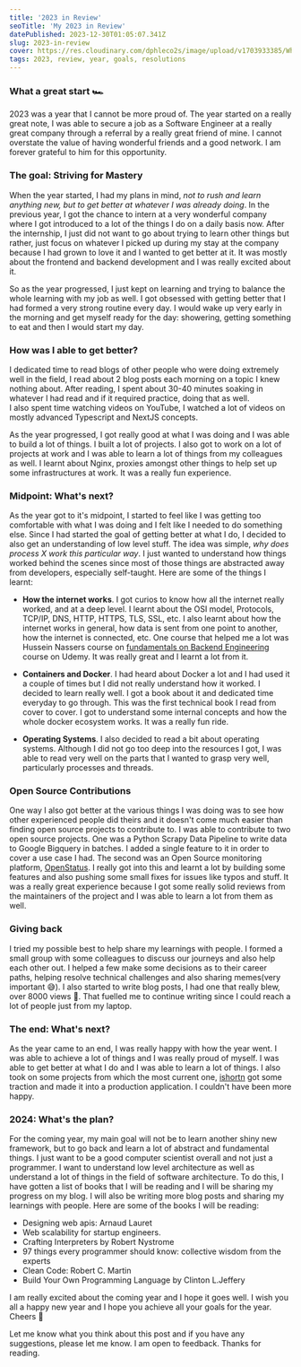 ```yaml
---
title: '2023 in Review'
seoTitle: 'My 2023 in Review'
datePublished: 2023-12-30T01:05:07.341Z
slug: 2023-in-review
cover: https://res.cloudinary.com/dphleco2s/image/upload/v1703933385/White_Sunset_Blog_Banner_iqzlpk.png
tags: 2023, review, year, goals, resolutions
---
```


### What a great start 🏎️

2023 was a year that I cannot be more proud of. The year started on a really great note, I was able to secure a job as a Software Engineer at a really great company through a referral by a really great friend of mine. I cannot overstate the value of having wonderful friends and a good network. I am forever grateful to him for this opportunity.

### The goal: Striving for Mastery

When the year started, I had my plans in mind, _not to rush and learn anything new, but to get better at whatever I was already doing_. In the previous year, I got the chance to intern at a very wonderful company where I got introduced to a lot of the things I do on a daily basis now. After the internship, I just did not want to go about trying to learn other things but rather, just focus on whatever I picked up during my stay at the company because I had grown to love it and I wanted to get better at it. It was mostly about the frontend and backend development and I was really excited about it.

So as the year progressed, I just kept on learning and trying to balance the whole learning with my job as well. I got obsessed with getting better that I had formed a very strong routine every day. I would wake up very early in the morning and get myself ready for the day: showering, getting something to eat and then I would start my day.

### How was I able to get better?

I dedicated time to read blogs of other people who were doing extremely well in the field, I read about 2 blog posts each morning on a topic I knew nothing about. After reading, I spent about 30-40 minutes soaking in whatever I had read and if it required practice, doing that as well.  
I also spent time watching videos on YouTube, I watched a lot of videos on mostly advanced Typescript and NextJS concepts.

As the year progressed, I got really good at what I was doing and I was able to build a lot of things. I built a lot of projects. I also got to work on a lot of projects at work and I was able to learn a lot of things from my colleagues as well. I learnt about Nginx, proxies amongst other things to help set up some infrastructures at work. It was a really fun experience.

### Midpoint: What's next?

As the year got to it's midpoint, I started to feel like I was getting too comfortable with what I was doing and I felt like I needed to do something else. Since I had started the goal of getting better at what I do, I decided to also get an understanding of low level stuff. The idea was simple, _why does process X work this particular way_. I just wanted to understand how things worked behind the scenes since most of those things are abstracted away from developers, especially self-taught. Here are some of the things I learnt:

- **How the internet works**. I got curios to know how all the internet really worked, and at a deep level. I learnt about the OSI model, Protocols, TCP/IP, DNS, HTTP, HTTPS, TLS, SSL, etc. I also learnt about how the internet works in general, how data is sent from one point to another, how the internet is connected, etc. One course that helped me a lot was Hussein Nassers course on [fundamentals on Backend Engineering](https://www.udemy.com/course/fundamentals-of-backend-communications-and-protocols) course on Udemy. It was really great and I learnt a lot from it.

- **Containers and Docker**. I had heard about Docker a lot and I had used it a couple of times but I did not really understand how it worked. I decided to learn really well. I got a book about it and dedicated time everyday to go through. This was the first technical book I read from cover to cover. I got to understand some internal concepts and how the whole docker ecosystem works. It was a really fun ride.

- **Operating Systems**. I also decided to read a bit about operating systems. Although I did not go too deep into the resources I got, I was able to read very well on the parts that I wanted to grasp very well, particularly processes and threads.

### Open Source Contributions

One way I also got better at the various things I was doing was to see how other experienced people did theirs and it doesn't come much easier than finding open source projects to contribute to. I was able to contribute to two open source projects. One was a Python Scrapy Data Pipeline to write data to Google Bigquery in batches. I added a single feature to it in order to cover a use case I had. The second was an Open Source monitoring platform, [OpenStatus](https://openstatus.dev). I really got into this and learnt a lot by building some features and also pushing some small fixes for issues like typos and stuff. It was a really great experience because I got some really solid reviews from the maintainers of the project and I was able to learn a lot from them as well.

### Giving back

I tried my possible best to help share my learnings with people. I formed a small group with some colleagues to discuss our journeys and also help each other out. I helped a few make some decisions as to their career paths, helping resolve technical challenges and also sharing memes(very important 😅). I also started to write blog posts, I had one that really blew, over 8000 views 🤯. That fuelled me to continue writing since I could reach a lot of people just from my laptop.

### The end: What's next?

As the year came to an end, I was really happy with how the year went. I was able to achieve a lot of things and I was really proud of myself. I was able to get better at what I do and I was able to learn a lot of things. I also took on some projects from which the most current one, [ishortn](https://ishortn.ink) got some traction and made it into a production application. I couldn't have been more happy.

### 2024: What's the plan?

For the coming year, my main goal will not be to learn another shiny new framework, but to go back and learn a lot of abstract and fundamental things. I just want to be a good computer scientist overall and not just a programmer. I want to understand low level architecture as well as understand a lot of things in the field of software architecture. To do this, I have gotten a list of books that I will be reading and I will be sharing my progress on my blog. I will also be writing more blog posts and sharing my learnings with people. Here are some of the books I will be reading:

- Designing web apis: Arnaud Lauret
- Web scalability for startup engineers.
- Crafting Interpreters by Robert Nystrome
- 97 things every programmer should know: collective wisdom from the experts
- Clean Code: Robert C. Martin
- Build Your Own Programming Language by Clinton L.Jeffery

I am really excited about the coming year and I hope it goes well. I wish you all a happy new year and I hope you achieve all your goals for the year. Cheers 🥂

Let me know what you think about this post and if you have any suggestions, please let me know. I am open to feedback. Thanks for reading.
